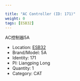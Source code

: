 ```yaml
---

title: "AC Controller (ID: 171)"
weight: 0
tags: [ESB32]
---
```


AC控制器5A

<!--more-->



- Location: [ESB32](../../tags/ESB32)
- Brand/Model: 5A
- Identity: 171
- PI: Liangping Long
- Quantity: 1
- Category: CAT






